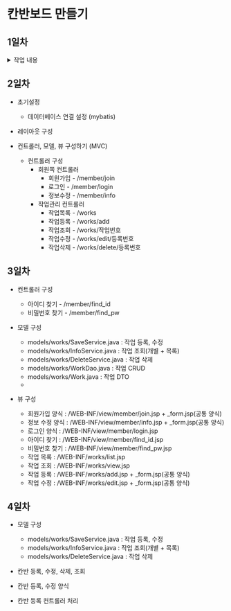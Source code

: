 # 칸반보드 만들기

## 1일차
<details>
    <summary>작업 내용</summary>
    1. 의존성 추가<br>
    2. 톰캣 서버 셋팅<br>
</details>

## 2일차 

* 초기설정
  - 데이터베이스 연결 설정 (mybatis)

* 레이아웃 구성
* 컨트롤러, 모델, 뷰 구성하기 (MVC)
    - 컨트롤러 구성 
      - 회원쪽 컨트롤러 
        - 회원가입 - /member/join
        - 로그인 - /member/login
        - 정보수정 - /member/info
      - 작업관리 컨트롤러
        - 작업목록 - /works
        - 작업등록 - /works/add
        - 작업조회 - /works/작업번호
        - 작업수정 - /works/edit/등록번호
        - 작업삭제 - /works/delete/등록번호

## 3일차
* 컨트롤러 구성 
  - 아이디 찾기 - /member/find_id 
  - 비밀번호 찾기 - /member/find_pw
  
* 모델 구성 
  - models/works/SaveService.java : 작업 등록, 수정 
  - models/works/InfoService.java : 작업 조회(개별 + 목록)
  - models/works/DeleteService.java : 작업 삭제 
  - models/works/WorkDao.java : 작업 CRUD
  - models/works/Work.java : 작업 DTO
  - 
* 뷰 구성
  - 회원가입 양식 : /WEB-INF/view/member/join.jsp + _form.jsp(공통 양식)
  - 정보 수정 양식 : /WEB-INF/view/member/info.jsp + _form.jsp(공통 양식)
  - 로그인 양식 : /WEB-INF/view/member/login.jsp
  - 아이디 찾기 : /WEB-INF/view/member/find_id.jsp
  - 비밀번호 찾기 : /WEB-INF/view/member/find_pw.jsp
  - 작업 목록 : /WEB-INF/works/list.jsp
  - 작업 조회 : /WEB-INF/works/view.jsp
  - 작업 등록 : /WEB-INF/works/add.jsp + _form.jsp(공통 양식)
  - 작업 수정 : /WEB-INF/works/edit.jsp + _form.jsp(공통 양식)

## 4일차 
* 모델 구성
    - models/works/SaveService.java : 작업 등록, 수정
    - models/works/InfoService.java : 작업 조회(개별 + 목록)
    - models/works/DeleteService.java : 작업 삭제
    
* 칸반 등록, 수정, 삭제, 조회 
* 칸반 등록, 수정 양식 
* 칸반 등록 컨트롤러 처리